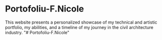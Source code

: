 # Portofoliu-F.Nicole
This website presents a personalized showcase of my technical and artistic portfolio, my abilities, and a timeline of my journey in the civil architecture industry.
"# Portofoliu-F.Nicole" 


